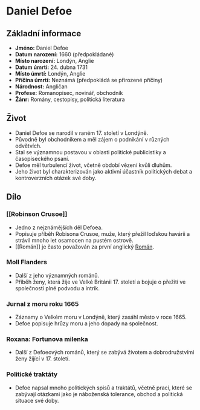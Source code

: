 # Daniel Defoe

## Základní informace

- **Jméno:** Daniel Defoe
- **Datum narození:** 1660 (předpokládané)
- **Místo narození:** Londýn, Anglie
- **Datum úmrtí:** 24. dubna 1731
- **Místo úmrtí:** Londýn, Anglie
- **Příčina úmrtí:** Neznámá (předpokládá se přirozené příčiny)
- **Národnost:** Angličan
- **Profese:** Romanopisec, novinář, obchodník
- **Žánr:** Romány, cestopisy, politická literatura

## Život

- Daniel Defoe se narodil v raném 17. století v Londýně.
- Původně byl obchodníkem a měl zájem o podnikání v různých odvětvích.
- Stal se významnou postavou v oblasti politické publicistiky a časopiseckého psaní.
- Defoe měl turbulencí život, včetně období vězení kvůli dluhům.
- Jeho život byl charakterizován jako aktivní účastník politických debat a kontroverzních otázek své doby.

## Dílo

### [[Robinson Crusoe]]

- Jedno z nejznámějších děl Defoea.
- Popisuje příběh Robisona Crusoe, muže, který přežil loďskou havárii a strávil mnoho let osamocen na pustém ostrově.
- [[Román]] je často považován za první anglický [Román](Román.md).

### Moll Flanders

- Další z jeho významných románů.
- Příběh ženy, která žije ve Velké Británii 17. století a bojuje o přežití ve společnosti plné podvodu a intrik.

### Jurnal z moru roku 1665

- Záznamy o Velkém moru v Londýně, který zasáhl město v roce 1665.
- Defoe popisuje hrůzy moru a jeho dopady na společnost.

### Roxana: Fortunova milenka

- Další z Defoeových románů, který se zabývá životem a dobrodružstvími ženy žijící v 17. století.

### Politické traktáty

- Defoe napsal mnoho politických spisů a traktátů, včetně prací, které se zabývají otázkami jako je náboženská tolerance, obchod a politická situace své doby.